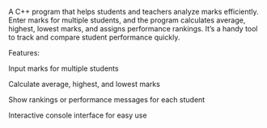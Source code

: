 A C++ program that helps students and teachers analyze marks efficiently. Enter marks for multiple students, and the program calculates average, highest, lowest marks, and assigns performance rankings. It’s a handy tool to track and compare student performance quickly.

Features:

Input marks for multiple students

Calculate average, highest, and lowest marks

Show rankings or performance messages for each student

Interactive console interface for easy use
